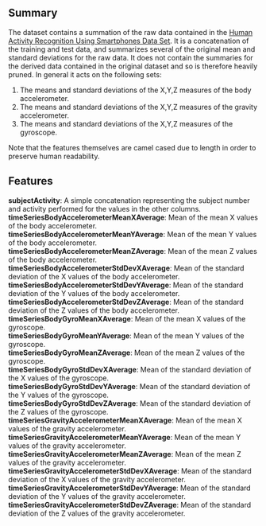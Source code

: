 ## Summary

The dataset contains a summation of the raw data contained in the [Human Activity Recognition Using Smartphones Data Set](https://d396qusza40orc.cloudfront.net/getdata%2Fprojectfiles%2FUCI%20HAR%20Dataset.zip). It is a concatenation of the training and test data, and summarizes several of the original mean and standard deviations for the raw data. It does not contain the summaries for the derived data contained in the original dataset and so is therefore heavily pruned. In general it acts on the following sets:

1. The means and standard deviations of the X,Y,Z measures of the body accelerometer.
1. The means and standard deviations of the X,Y,Z measures of the gravity accelerometer.
1. The means and standard deviations of the X,Y,Z measures of the gyroscope.

Note that the features themselves are camel cased due to length in order to preserve human readability.

## Features

**subjectActivity**: A simple concatenation representing the subject number and activity performed for the values in the other columns.  
**timeSeriesBodyAccelerometerMeanXAverage**: Mean of the mean X values of the body accelerometer.  
**timeSeriesBodyAccelerometerMeanYAverage**: Mean of the mean Y values of the body accelerometer.  
**timeSeriesBodyAccelerometerMeanZAverage**: Mean of the mean Z values of the body accelerometer.  
**timeSeriesBodyAccelerometerStdDevXAverage**: Mean of the standard deviation of the X values of the body accelerometer.  
**timeSeriesBodyAccelerometerStdDevYAverage**: Mean of the standard deviation of the Y values of the body accelerometer.  
**timeSeriesBodyAccelerometerStdDevZAverage**: Mean of the standard deviation of the Z values of the body accelerometer.  
**timeSeriesBodyGyroMeanXAverage**: Mean of the mean X values of the gyroscope.  
**timeSeriesBodyGyroMeanYAverage**: Mean of the mean Y values of the gyroscope.  
**timeSeriesBodyGyroMeanZAverage**: Mean of the mean Z values of the gyroscope.  
**timeSeriesBodyGyroStdDevXAverage**: Mean of the standard deviation of the X values of the gyroscope.  
**timeSeriesBodyGyroStdDevYAverage**: Mean of the standard deviation of the Y values of the gyroscope.  
**timeSeriesBodyGyroStdDevZAverage**: Mean of the standard deviation of the Z values of the gyroscope.  
**timeSeriesGravityAccelerometerMeanXAverage**: Mean of the mean X values of the gravity accelerometer.  
**timeSeriesGravityAccelerometerMeanYAverage**: Mean of the mean Y values of the gravity accelerometer.  
**timeSeriesGravityAccelerometerMeanZAverage**: Mean of the mean Z values of the gravity accelerometer.  
**timeSeriesGravityAccelerometerStdDevXAverage**: Mean of the standard deviation of the X values of the gravity accelerometer.  
**timeSeriesGravityAccelerometerStdDevYAverage**: Mean of the standard deviation of the Y values of the gravity accelerometer.  
**timeSeriesGravityAccelerometerStdDevZAverage**: Mean of the standard deviation of the Z values of the gravity accelerometer.  
